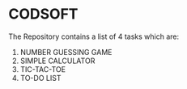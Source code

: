 # CODSOFT
The Repository contains a list of 4 tasks which are:
1. NUMBER GUESSING GAME
2. SIMPLE CALCULATOR
3. TIC-TAC-TOE
4. TO-DO LIST
